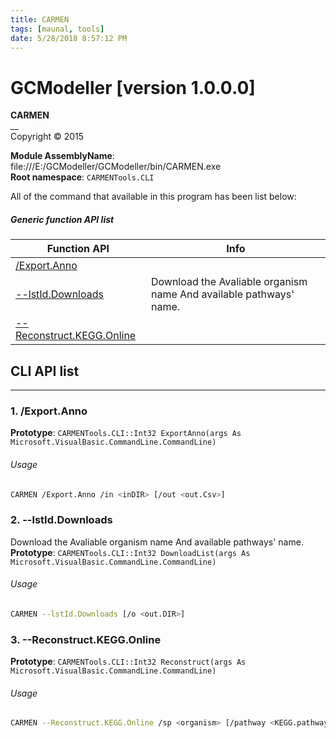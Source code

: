 ```yaml
---
title: CARMEN
tags: [maunal, tools]
date: 5/28/2018 8:57:12 PM
---
```

# GCModeller [version 1.0.0.0]
> 

<!--more-->

**CARMEN**<br/>
__<br/>
Copyright ©  2015

**Module AssemblyName**: file:///E:/GCModeller/GCModeller/bin/CARMEN.exe<br/>
**Root namespace**: ``CARMENTools.CLI``<br/>


All of the command that available in this program has been list below:

##### Generic function API list
|Function API|Info|
|------------|----|
|[/Export.Anno](#/Export.Anno)||
|[--lstId.Downloads](#--lstId.Downloads)|Download the Avaliable organism name And available pathways' name.|
|[--Reconstruct.KEGG.Online](#--Reconstruct.KEGG.Online)||

## CLI API list
--------------------------
<h3 id="/Export.Anno"> 1. /Export.Anno</h3>


**Prototype**: ``CARMENTools.CLI::Int32 ExportAnno(args As Microsoft.VisualBasic.CommandLine.CommandLine)``

###### Usage
```bash
CARMEN /Export.Anno /in <inDIR> [/out <out.Csv>]
```
<h3 id="--lstId.Downloads"> 2. --lstId.Downloads</h3>

Download the Avaliable organism name And available pathways' name.
**Prototype**: ``CARMENTools.CLI::Int32 DownloadList(args As Microsoft.VisualBasic.CommandLine.CommandLine)``

###### Usage
```bash
CARMEN --lstId.Downloads [/o <out.DIR>]
```
<h3 id="--Reconstruct.KEGG.Online"> 3. --Reconstruct.KEGG.Online</h3>


**Prototype**: ``CARMENTools.CLI::Int32 Reconstruct(args As Microsoft.VisualBasic.CommandLine.CommandLine)``

###### Usage
```bash
CARMEN --Reconstruct.KEGG.Online /sp <organism> [/pathway <KEGG.pathwayId> /out <outDIR>]
```
